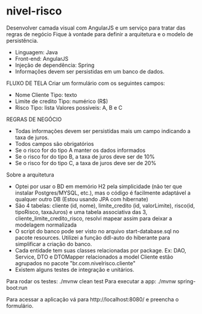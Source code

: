 # nivel-risco

Desenvolver camada visual com AngularJS e um serviço para tratar das regras de negócio 
 	Fique à vontade para definir a arquitetura e o modelo de persistência. 
-	Linguagem: Java 
-	Front-end: AngularJS 
-	Injeção de dependência: Spring 
-	Informações devem ser persistidas em um banco de dados. 
 	 
 
FLUXO DE TELA 
 	Criar um formulário com os seguintes campos: 
-	Nome Cliente 
 	 	 	Tipo: texto 
-	Limite de credito 
 	 	 	Tipo: numérico (R$) 
-	Risco 
 	 	 	Tipo: lista 
 	 	 	 	Valores possíveis: A, B e C 
 	  
 	 
REGRAS DE NEGÓCIO 
-	Todas informações devem ser persistidas mais um campo indicando a taxa de juros. 
-	Todos campos são obrigatórios 
-	Se o risco for do tipo A manter os dados informados 
-	Se o risco for do tipo B, a taxa de juros deve ser de 10% 
-	Se o risco for do tipo C, a taxa de juros deve ser de 20% 
 
Sobre a arquitetura

- Optei por usar o BD em memório H2 pela simplicidade (não ter que instalar Postgres/MYSQL, etc.), mas o código é facilmente adaptável a qualquer outro DB (Estou usando JPA com hibernate)
- São 4 tabelas: cliente (id, nome), limite_credito (id, valorLimite), risco(id, tipoRisco, taxaJuros) e uma tabela associativa das 3, cliente_limite_credito_risco, resolvi mapear assim para deixar a modelagem normalizada
- O script do banco pode ser visto no arquivo start-database.sql no pacote resources. Utilizei a função ddl-auto do hiberante para simplificar a criação do banco. 
- Cada entidade tem suas classes relacionadas por package. Ex: DAO, Service, DTO e DTOMapper relacionados a model Cliente estão agrupados no pacote "br.com.nivelrisco.cliente"
- Existem alguns testes de integração e unitários.

Para rodar os testes: ./mvnw clean test
Para executar a app: ./mvnw spring-boot:run

Para acessar a aplicação vá para http://localhost:8080/ e preencha o formulário.



